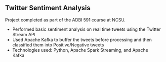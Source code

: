 ## Twitter Sentiment Analysis

Project completed as part of the ADBI 591 course at NCSU.



- Performed basic sentiment analysis on real time tweets using the Twitter Stream API
- Used Apache Kafka to buffer the tweets before processing and then classified them into Positive/Negative tweets
- Technologies used: Python, Apache Spark Streaming, and Apache Kafka
